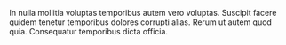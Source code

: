 In nulla mollitia voluptas temporibus autem vero voluptas. Suscipit facere quidem tenetur temporibus dolores corrupti alias. Rerum ut autem quod quia. Consequatur temporibus dicta officia.